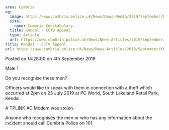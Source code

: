 ```yaml
area: Cumbria
og:
  image: https://www.cumbria.police.uk/News/News-Media/2019/September/Male-1jpg.jpg
  site:
    name: Cumbria Constabulary
  title: Kendal - CCTV Appeal
  type: Article
  url: https://www.cumbria.police.uk/News/News-Articles/2019/September/Kendal-CCTV-Appeal.aspx
title: Kendal - CCTV Appeal
url: https://www.cumbria.police.uk/News/News-Articles/2019/September/Kendal-CCTV-Appeal.aspx
```

Posted on 14:28:00 on 4th September 2019

Male 1

Do you recognise these men?

Officers would like to speak with them in connection with a theft which occurred at 2pm on 23 July 2019 at PC World, South Lakeland Retail Park, Kendal.

A TPLINK AC Modem was stolen.

Anyone who recognises the men or who has any information about the incident should call Cumbria Police on 101.

